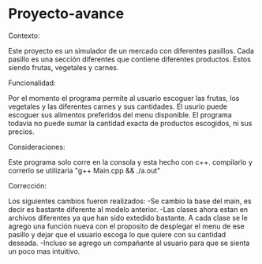 # Proyecto-avance
Contexto:

Este proyecto es un simulador de un mercado con diferentes pasillos. Cada pasillo es una sección diferentes que contiene diferentes productos. Estos siendo frutas, vegetales y carnes. 


Funcionalidad:

Por el momento el programa permite al usuario escoguer las frutas, los vegetales y las diferentes carnes y sus cantidades. El usurio puede escoguer sus alimentos preferidos del menu disponible. El programa todavia no puede sumar la cantidad exacta de productos escogidos, ni sus precios.


Consideraciones:

Este programa solo corre en la consola y esta hecho con c++. compilarlo y correrlo se utilizaria "g++ Main.cpp && ./a.out"


Corrección:

Los siguientes cambios fueron realizados:
-Se cambio la base del main, es decir es bastante diferente al modelo anterior. 
-Las clases ahora estan en archivos diferentes ya que han sido extedido bastante. A cada clase se le agrego una función nueva con el proposito de desplegar el menu de ese pasillo y dejar que el usuario escoga lo que quiere con su cantidad deseada. 
-Incluso se agrego un compañante al usuario para que se sienta un poco mas intuitivo.